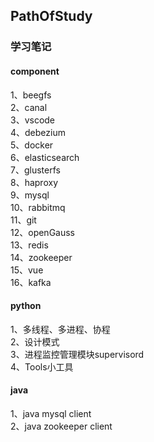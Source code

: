 ## PathOfStudy
### 学习笔记  
#### component
1、beegfs  
2、canal  
3、vscode  
4、debezium  
5、docker  
6、elasticsearch  
7、glusterfs  
8、haproxy  
9、mysql  
10、rabbitmq  
11、git  
12、openGauss  
13、redis  
14、zookeeper  
15、vue  
16、kafka  



#### python
1、多线程、多进程、协程  
2、设计模式  
3、进程监控管理模块supervisord  
4、Tools小工具  


#### java
1、java mysql client  
2、java zookeeper client


